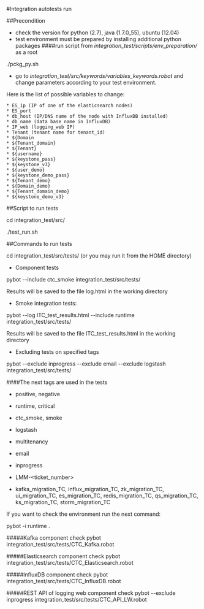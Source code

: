 #Integration autotests run

##Precondition

* check the version for python (2.7), java (1.7.0_55), ubuntu (12.04)
* test environment must be prepared by installing additional python packages
####run script from *integration_test/scripts/env_preparation/* as a root

./pckg_py.sh

* go to *integration_test/src/keywords/variables_keywords.robot* and change parameters according to your test environment. 

Here is the list of possible variables to change:

	* ES_ip (IP of one of the elasticsearch nodes)
	* ES_port
	* db_host (IP/DNS name of the node with InfluxDB installed)
	* db_name (data base name in InfluxDB)
	* IP_web (logging_web IP)
	* Tenant (tenant name for tenant_id)
	* ${Domain
	* ${Tenant_domain}
	* ${Tenant}
	* ${username}
	* ${keystone_pass}
	* ${keystone_v3}
	* ${user_demo}
	* ${keystone_demo_pass}
	* ${Tenant_demo}
	* ${Domain_demo}
	* ${Tenant_domain_demo}
	* ${keystone_demo_v3}

##Script to run tests

cd integration_test/src/

./test_run.sh

##Commands to run tests

cd integration_test/src/tests/  (or you may run it from the HOME directory)

* Component tests

pybot --include ctc_smoke  integration_test/src/tests/

Results will be saved to the file log.html in the working directory

* Smoke integration tests:

pybot --log ITC_test_results.html --include runtime integration_test/src/tests/

Results will be saved to the file ITC_test_results.html in the working directory

* Excluding tests on specified tags 

pybot --exclude inprogress --exclude email --exclude logstash integration_test/src/tests/

####The next tags are used in the tests

* positive, negative

* runtime, critical

* ctc_smoke, smoke

* logstash

* multitenancy

* email

* inprogress

* LMM-<ticket_number>

* kafka_migration_TC, influx_migration_TC, zk_migration_TC, ui_migration_TC, es_migration_TC, redis_migration_TC, qs_migration_TC, ks_migration_TC, storm_migration_TC

If you want to check the environment run the next command:

pybot -i runtime .

#####Kafka component check
pybot integration_test/src/tests/CTC_Kafka.robot

#####Elasticsearch component check
pybot integration_test/src/tests/CTC_Elasticsearch.robot

#####InfluxDB component check
pybot integration_test/src/tests/CTC_InfluxDB.robot

#####REST API of logging web component check
pybot --exclude inprogress integration_test/src/tests/CTC_API_LW.robot

